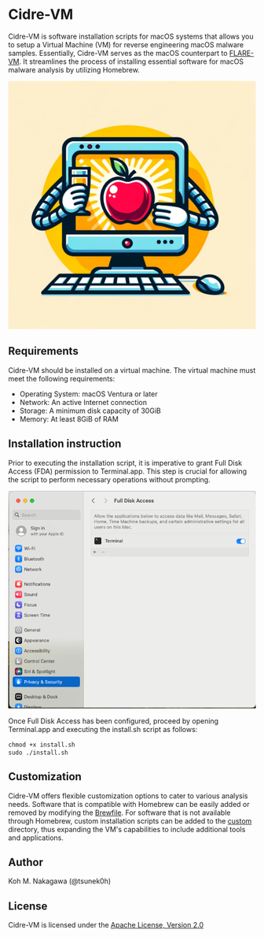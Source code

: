 # Cidre-VM

Cidre-VM is software installation scripts for macOS systems that allows you to setup a Virtual Machine (VM) for reverse engineering macOS malware samples. Essentially, Cidre-VM serves as the macOS counterpart to [FLARE-VM](https://github.com/mandiant/flare-vm). It streamlines the process of installing essential software for macOS malware analysis by utilizing Homebrew.

![Cidre-VM (Image generated by ChatGPT)](./Images/Cidre-VM.png)

## Requirements

Cidre-VM should be installed on a virtual machine. The virtual machine must meet the following requirements:

- Operating System: macOS Ventura or later
- Network: An active Internet connection
- Storage: A minimum disk capacity of 30GiB
- Memory: At least 8GiB of RAM

## Installation instruction

Prior to executing the installation script, it is imperative to grant Full Disk Access (FDA) permission to Terminal.app. This step is crucial for allowing the script to perform necessary operations without prompting.

![Full Disk Access](./Images/full-disk-access.png)

Once Full Disk Access has been configured, proceed by opening Terminal.app and executing the install.sh script as follows:

```
chmod +x install.sh
sudo ./install.sh
```

## Customization

Cidre-VM offers flexible customization options to cater to various analysis needs. Software that is compatible with Homebrew can be easily added or removed by modifying the [Brewfile](./Brewfile). For software that is not available through Homebrew, custom installation scripts can be added to the [custom](./custom/) directory, thus expanding the VM's capabilities to include additional tools and applications.

## Author

Koh M. Nakagawa (@tsunek0h)

## License

Cidre-VM is licensed under the [Apache License, Version 2.0](./LICENSE)
